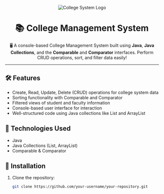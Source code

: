 <!-- Logo -->
<p align="center">
  <img src="https://img.shields.io/badge/College%20System-Java-blue?style=for-the-badge" alt="College System Logo">
</p>

<h1 align="center">📚 College Management System</h1>
<!-- Description -->
<p align="center">🖥️ A console-based College Management System built using <strong>Java</strong>, <strong>Java Collections</strong>, and the <strong>Comparable</strong> and <strong>Comparator</strong> interfaces. Perform CRUD operations, sort, and filter data easily!</p>

---

## 🛠️ Features
- Create, Read, Update, Delete (CRUD) operations for college system data
- Sorting functionality with Comparable and Comparator
- Filtered views of student and faculty information
- Console-based user interface for interaction
- Well-structured code using Java collections like List and ArrayList

## 🚀 Technologies Used
- Java
- Java Collections (List, ArrayList)
- Comparable & Comparator

## 🔧 Installation
1. Clone the repository:
   ```bash
   git clone https://github.com/your-username/your-repository.git
